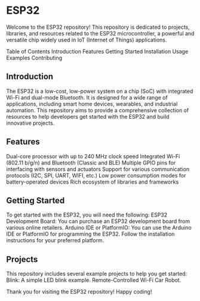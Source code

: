 # ESP32
Welcome to the ESP32 repository! This repository is dedicated to projects, libraries, and resources related to the ESP32 microcontroller, a powerful and versatile chip widely used in IoT (Internet of Things) applications.

Table of Contents
  Introduction
  Features
  Getting Started
  Installation
  Usage
  Examples
  Contributing
  
## Introduction
The ESP32 is a low-cost, low-power system on a chip (SoC) with integrated Wi-Fi and dual-mode Bluetooth. It is designed for a wide range of applications, including smart home devices, wearables, and industrial automation. This repository aims to provide a comprehensive collection of resources to help developers get started with the ESP32 and build innovative projects.

## Features
Dual-core processor with up to 240 MHz clock speed
Integrated Wi-Fi (802.11 b/g/n) and Bluetooth (Classic and BLE)
Multiple GPIO pins for interfacing with sensors and actuators
Support for various communication protocols (I2C, SPI, UART, WIFI, etc.)
Low power consumption modes for battery-operated devices
Rich ecosystem of libraries and frameworks

## Getting Started
To get started with the ESP32, you will need the following:
  ESP32 Development Board: You can purchase an ESP32 development board from various online retailers.
  Arduino IDE or PlatformIO: You can use the Arduino IDE or PlatformIO for programming the ESP32. Follow the installation instructions for your preferred platform.
  
## Projects
This repository includes several example projects to help you get started:
  Blink: A simple LED blink example.
  Remote-Controlled Wi-Fi Car Robot.

Thank you for visiting the ESP32 repository! Happy coding!
